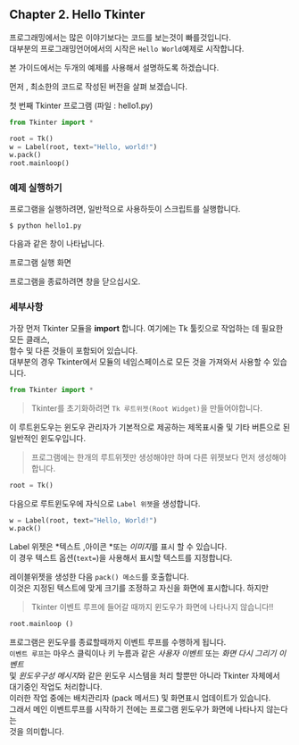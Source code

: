 ## Chapter 2. Hello Tkinter

프로그래밍에서는 많은 이야기보다는 코드를 보는것이 빠를것입니다.    
대부분의 프로그래밍언어에서의 시작은 `Hello World`예제로 시작합니다. 

본 가이드에서는 두개의 예제를 사용해서 설명하도록 하겠습니다. 

먼저 , 최소한의 코드로 작성된  버전을 살펴 보겠습니다.

첫 번째 Tkinter 프로그램 (파일 : hello1.py)    
```python
from Tkinter import *

root = Tk()
w = Label(root, text="Hello, world!")
w.pack()
root.mainloop()
```

### 예제 실행하기

프로그램을 실행하려면, 일반적으로 사용하듯이 스크립트를 실행합니다.     
```
$ python hello1.py
```

다음과 같은 창이 나타납니다.

프로그램 실행 화면
 

프로그램을 종료하려면 창을 닫으십시오.

### 세부사항 

가장 먼저  Tkinter 모듈을 **import** 합니다. 여기에는 Tk 툴킷으로 작업하는 데 필요한 모든 클래스,    
함수 및 다른 것들이 포함되어 있습니다.      
대부분의 경우 Tkinter에서 모듈의 네임스페이스로 모든 것을 가져와서 사용할 수 있습니다.      
```python
from Tkinter import *
```
> Tkinter를 초기화하려면 `Tk 루트위젯(Root Widget)`을 만들어야합니다. 

이 루트윈도우는 윈도우 관리자가 기본적으로 제공하는 제목표시줄 및 기타 버튼으로 된    
일반적인 윈도우입니다.  

> 프로그램에는  한개의  루트위젯만 생성해야만 하며  다른 위젯보다 먼저 생성해야합니다.     

```python
root = Tk()
```     
다음으로 루트윈도우에 자식으로 `Label 위젯`을 생성합니다.   
```python
w = Label(root, text="Hello, World!")
w.pack()
```
Label 위젯은 *텍스트 ,아이콘 *또는 *이미지*를 표시 할 수 있습니다.      
이 경우 텍스트 옵션(`text=`)을 사용해서 표시할 텍스트를 지정합니다.   

레이블위젯을 생성한 다음 `pack() 메소드`를 호출합니다.    
이것은 지정된 텍스트에 맞게 크기를 조정하고 자신을 화면에 표시합니다. 하지만     
>  Tkinter 이벤트 루프에 들어갈 때까지 윈도우가 화면에 나타나지 않습니다!!      

```python
root.mainloop ()
```

프로그램은 윈도우를 종료할때까지 이벤트 루프를 수행하게 됩니다.   
`이벤트 루프`는 마우스 클릭이나 키 누름과 같은 *사용자 이벤트* 또는 *화면 다시 그리기 이벤트*    
 및 *윈도우구성  메시지*와 같은 윈도우 시스템을 처리 할뿐만 아니라 Tkinter 자체에서    
 대기중인 작업도 처리합니다.      
 이러한 작업 중에는 배치관리자 (pack 메서드) 및 화면표시 업데이트가 있습니다.    
 그래서 메인 이벤트루프를 시작하기 전에는  프로그램 윈도우가 화면에 나타나지 않는다는    
 것을 의미합니다.   